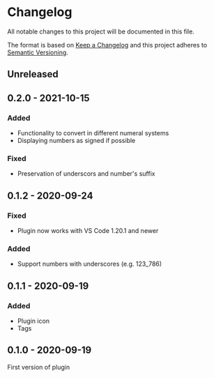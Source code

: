 # Changelog
All notable changes to this project will be documented in this file.

The format is based on [Keep a Changelog](https://keepachangelog.com/en/1.0.0/) and this project adheres to [Semantic Versioning](https://semver.org/spec/v2.0.0.html).

## Unreleased

## 0.2.0 - 2021-10-15
### Added
- Functionality to convert in different numeral systems
- Displaying numbers as signed if possible

### Fixed
- Preservation of underscors and number's suffix

## 0.1.2 - 2020-09-24
### Fixed
- Plugin now works with VS Code 1.20.1 and newer

### Added
- Support numbers with underscores (e.g. 123_786)

## 0.1.1 - 2020-09-19
### Added
- Plugin icon
- Tags

## 0.1.0 - 2020-09-19
First version of plugin